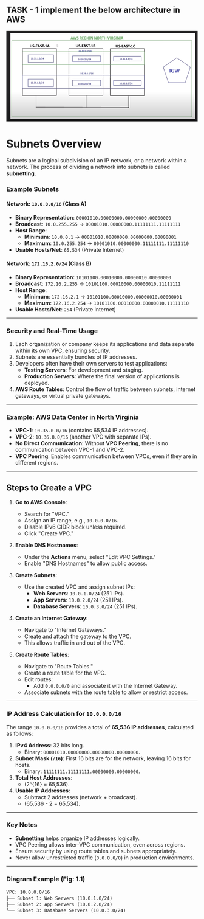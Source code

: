 ## TASK - 1 implement the below architecture in AWS
![vpc_setup.png](https://github.com/AbhishekPattnayak23/Aws-Tasks/blob/main/Assets/aws-arch-1.png)


# Subnets Overview

Subnets are a logical subdivision of an IP network, or a network within a network. The process of dividing a network into subnets is called **subnetting**.

### Example Subnets

#### Network: `10.0.0.0/16` (Class A)
- **Binary Representation**: `00001010.00000000.00000000.00000000`
- **Broadcast**: `10.0.255.255` → `00001010.00000000.11111111.11111111`
- **Host Range**:
  - **Minimum**: `10.0.0.1` → `00001010.00000000.00000000.00000001`
  - **Maximum**: `10.0.255.254` → `00001010.00000000.11111111.11111110`
- **Usable Hosts/Net**: `65,534` (Private Internet)

#### Network: `172.16.2.0/24` (Class B)
- **Binary Representation**: `10101100.00010000.00000010.00000000`
- **Broadcast**: `172.16.2.255` → `10101100.00010000.00000010.11111111`
- **Host Range**:
  - **Minimum**: `172.16.2.1` → `10101100.00010000.00000010.00000001`
  - **Maximum**: `172.16.2.254` → `10101100.00010000.00000010.11111110`
- **Usable Hosts/Net**: `254` (Private Internet)

---

### Security and Real-Time Usage
1. Each organization or company keeps its applications and data separate within its own VPC, ensuring security.
2. Subnets are essentially bundles of IP addresses.
3. Developers often have their own servers to test applications:
   - **Testing Servers**: For development and staging.
   - **Production Servers**: Where the final version of applications is deployed.
4. **AWS Route Tables**: Control the flow of traffic between subnets, internet gateways, or virtual private gateways.

---

### Example: AWS Data Center in North Virginia
- **VPC-1**: `10.35.0.0/16` (contains 65,534 IP addresses).
- **VPC-2**: `10.36.0.0/16` (another VPC with separate IPs).
- **No Direct Communication**: Without **VPC Peering**, there is no communication between VPC-1 and VPC-2.
- **VPC Peering**: Enables communication between VPCs, even if they are in different regions.

---

## Steps to Create a VPC

1. **Go to AWS Console**:
   - Search for "VPC."
   - Assign an IP range, e.g., `10.0.0.0/16`.
   - Disable IPv6 CIDR block unless required.
   - Click "Create VPC."

2. **Enable DNS Hostnames**:
   - Under the **Actions** menu, select "Edit VPC Settings."
   - Enable "DNS Hostnames" to allow public access.

3. **Create Subnets**:
   - Use the created VPC and assign subnet IPs:
     - **Web Servers**: `10.0.1.0/24` (251 IPs).
     - **App Servers**: `10.0.2.0/24` (251 IPs).
     - **Database Servers**: `10.0.3.0/24` (251 IPs).

4. **Create an Internet Gateway**:
   - Navigate to "Internet Gateways."
   - Create and attach the gateway to the VPC.
   - This allows traffic in and out of the VPC.

5. **Create Route Tables**:
   - Navigate to "Route Tables."
   - Create a route table for the VPC.
   - Edit routes:
     - Add `0.0.0.0/0` and associate it with the Internet Gateway.
   - Associate subnets with the route table to allow or restrict access.

---

### IP Address Calculation for `10.0.0.0/16`
The range `10.0.0.0/16` provides a total of **65,536 IP addresses**, calculated as follows:
1. **IPv4 Address**: 32 bits long.
   - Binary: `00001010.00000000.00000000.00000000`.
2. **Subnet Mask (`/16`)**: First 16 bits are for the network, leaving 16 bits for hosts.
   - Binary: `11111111.11111111.00000000.00000000`.
3. **Total Host Addresses**: 
   - \(2^{16} = 65,536\).
4. **Usable IP Addresses**:
   - Subtract 2 addresses (network + broadcast).
   - \(65,536 - 2 = 65,534\).

---

### Key Notes
- **Subnetting** helps organize IP addresses logically.
- VPC Peering allows inter-VPC communication, even across regions.
- Ensure security by using route tables and subnets appropriately.
- Never allow unrestricted traffic (`0.0.0.0/0`) in production environments.

---

### Diagram Example (Fig: 1.1)

```plaintext
VPC: 10.0.0.0/16
├── Subnet 1: Web Servers (10.0.1.0/24)
├── Subnet 2: App Servers (10.0.2.0/24)
└── Subnet 3: Database Servers (10.0.3.0/24)

